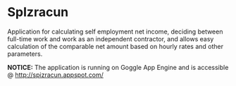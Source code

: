 SpIzracun
=========

Application for calculating self employment net income, deciding between full-time work and work as an independent contractor, and allows easy calculation of the comparable net amount based on hourly rates and other parameters.

**NOTICE:**
The application is running on Goggle App Engine and is accessible @ http://spizracun.appspot.com/
